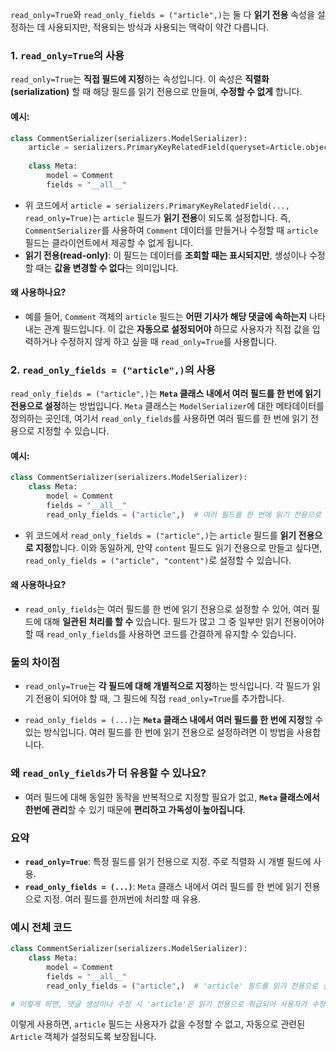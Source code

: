  `read_only=True`와 `read_only_fields = ("article",)`는 둘 다 **읽기 전용** 속성을 설정하는 데 사용되지만, 적용되는 방식과 사용되는 맥락이 약간 다릅니다.
 
### 1. `read_only=True`의 사용
`read_only=True`는 **직접 필드에 지정**하는 속성입니다. 이 속성은 **직렬화(serialization)** 할 때 해당 필드를 읽기 전용으로 만들며, **수정할 수 없게** 합니다.

#### 예시:
```python
class CommentSerializer(serializers.ModelSerializer):
    article = serializers.PrimaryKeyRelatedField(queryset=Article.objects.all(), read_only=True)
    
    class Meta:
        model = Comment
        fields = "__all__"
```

- 위 코드에서 `article = serializers.PrimaryKeyRelatedField(..., read_only=True)`는 `article` 필드가 **읽기 전용**이 되도록 설정합니다. 즉, `CommentSerializer`를 사용하여 `Comment` 데이터를 만들거나 수정할 때 `article` 필드는 클라이언트에서 제공할 수 없게 됩니다.
- **읽기 전용(read-only)**: 이 필드는 데이터를 **조회할 때는 표시되지만**, 생성이나 수정할 때는 **값을 변경할 수 없다**는 의미입니다.

#### 왜 사용하나요?
- 예를 들어, `Comment` 객체의 `article` 필드는 **어떤 기사가 해당 댓글에 속하는지** 나타내는 관계 필드입니다. 이 값은 **자동으로 설정되어야** 하므로 사용자가 직접 값을 입력하거나 수정하지 않게 하고 싶을 때 `read_only=True`를 사용합니다.

### 2. `read_only_fields = ("article",)`의 사용
`read_only_fields = ("article",)`는 **`Meta` 클래스 내에서 여러 필드를 한 번에 읽기 전용으로 설정**하는 방법입니다. `Meta` 클래스는 `ModelSerializer`에 대한 메타데이터를 정의하는 곳인데, 여기서 `read_only_fields`를 사용하면 여러 필드를 한 번에 읽기 전용으로 지정할 수 있습니다.

#### 예시:
```python
class CommentSerializer(serializers.ModelSerializer):
    class Meta:
        model = Comment
        fields = "__all__"
        read_only_fields = ("article",)  # 여러 필드를 한 번에 읽기 전용으로 설정
```

- 위 코드에서 `read_only_fields = ("article",)`는 `article` 필드를 **읽기 전용으로 지정**합니다. 이와 동일하게, 만약 `content` 필드도 읽기 전용으로 만들고 싶다면, `read_only_fields = ("article", "content")`로 설정할 수 있습니다.

#### 왜 사용하나요?
- `read_only_fields`는 여러 필드를 한 번에 읽기 전용으로 설정할 수 있어, 여러 필드에 대해 **일관된 처리를 할 수** 있습니다. 필드가 많고 그 중 일부만 읽기 전용이어야 할 때 `read_only_fields`를 사용하면 코드를 간결하게 유지할 수 있습니다.

### **둘의 차이점**

- `read_only=True`는 **각 필드에 대해 개별적으로 지정**하는 방식입니다. 각 필드가 읽기 전용이 되어야 할 때, 그 필드에 직접 `read_only=True`를 추가합니다.
  
- `read_only_fields = (...)`는 **`Meta` 클래스 내에서 여러 필드를 한 번에 지정**할 수 있는 방식입니다. 여러 필드를 한 번에 읽기 전용으로 설정하려면 이 방법을 사용합니다.

### **왜 `read_only_fields`가 더 유용할 수 있나요?**
- 여러 필드에 대해 동일한 동작을 반복적으로 지정할 필요가 없고, **`Meta` 클래스에서 한번에 관리**할 수 있기 때문에 **편리하고 가독성이 높아집니다**.

### 요약

- **`read_only=True`**: 특정 필드를 읽기 전용으로 지정. 주로 직렬화 시 개별 필드에 사용.
- **`read_only_fields = (...)`**: `Meta` 클래스 내에서 여러 필드를 한 번에 읽기 전용으로 지정. 여러 필드를 한꺼번에 처리할 때 유용.

### 예시 전체 코드
```python
class CommentSerializer(serializers.ModelSerializer):
    class Meta:
        model = Comment
        fields = "__all__"
        read_only_fields = ("article",)  # 'article' 필드를 읽기 전용으로 설정

# 이렇게 하면, 댓글 생성이나 수정 시 'article'은 읽기 전용으로 취급되어 사용자가 수정할 수 없습니다.
```

이렇게 사용하면, `article` 필드는 사용자가 값을 수정할 수 없고, 자동으로 관련된 `Article` 객체가 설정되도록 보장됩니다.